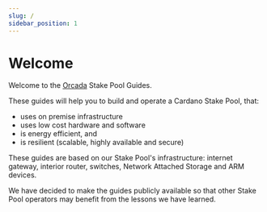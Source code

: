 ```yaml
---
slug: /
sidebar_position: 1
---
```


# Welcome

Welcome to the <a href="https://orcada.io/" target="_blank">Orcada</a> Stake Pool Guides. 

These guides will help you to build and operate a Cardano Stake Pool, that:
- uses on premise infrastructure
- uses low cost hardware and software
- is energy efficient, and
- is resilient (scalable, highly available and secure)

These guides are based on our Stake Pool's infrastructure: internet gateway, interior router, switches, Network 
Attached Storage and ARM devices.

We have decided to make the guides publicly available so that other Stake Pool operators may benefit from the lessons 
we have learned.
